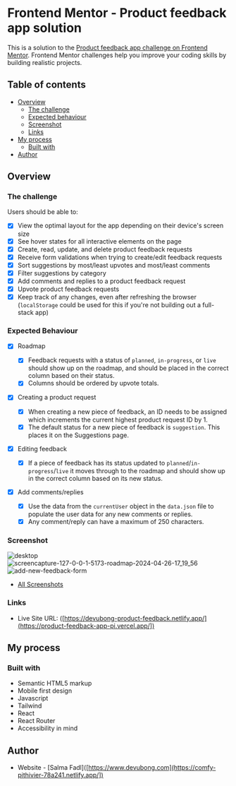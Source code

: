 # Frontend Mentor - Product feedback app solution

This is a solution to the [Product feedback app challenge on Frontend Mentor](https://www.frontendmentor.io/challenges/product-feedback-app-wbvUYqjR6). Frontend Mentor challenges help you improve your coding skills by building realistic projects.

## Table of contents

-  [Overview](#overview)
   -  [The challenge](#the-challenge)
   -  [Expected behaviour](#expected-behaviour)
   -  [Screenshot](#screenshot)
   -  [Links](#links)
-  [My process](#my-process)
   -  [Built with](#built-with)
-  [Author](#author)

## Overview

### The challenge

Users should be able to:

-  [x] View the optimal layout for the app depending on their device's screen size
-  [x] See hover states for all interactive elements on the page
-  [x] Create, read, update, and delete product feedback requests
-  [x] Receive form validations when trying to create/edit feedback requests
-  [x] Sort suggestions by most/least upvotes and most/least comments
-  [x] Filter suggestions by category
-  [x] Add comments and replies to a product feedback request
-  [x] Upvote product feedback requests
-  [x] Keep track of any changes, even after refreshing the browser (`localStorage` could be used for this if you're not building out a full-stack app)

### Expected Behaviour
-  [x] Roadmap

   -  [x] Feedback requests with a status of `planned`, `in-progress`, or `live` should show up on the roadmap, and should be placed in the correct column based on their status.
   -  [x] Columns should be ordered by upvote totals.

-  [x] Creating a product request

   -  [x] When creating a new piece of feedback, an ID needs to be assigned which increments the current highest product request ID by 1.
   -  [x] The default status for a new piece of feedback is `suggestion`. This places it on the Suggestions page.

-  [x] Editing feedback

   -  [x] If a piece of feedback has its status updated to `planned`/`in-progress`/`live` it moves through to the roadmap and should show up in the correct column based on its new status.

-  [x] Add comments/replies
   -  [x] Use the data from the `currentUser` object in the `data.json` file to populate the user data for any new comments or replies.
   -  [x] Any comment/reply can have a maximum of 250 characters.

### Screenshot
![desktop](https://github.com/salmafadlabdulrahman/Product-feedback-app/assets/88597694/dbc7586d-0ce6-4009-8531-8b84b0a4970c)
![screencapture-127-0-0-1-5173-roadmap-2024-04-26-17_19_56](https://github.com/salmafadlabdulrahman/Product-feedback-app/assets/88597694/39544450-f0b5-4b74-b7b6-1fdf09800010)
![add-new-feedback-form](https://github.com/salmafadlabdulrahman/Product-feedback-app/assets/88597694/e0ebafe8-37b3-4576-9f38-e958cdd2b7fa)

-  [All Screenshots](./screenshots/)

### Links

-  Live Site URL: ([https://devubong-product-feedback.netlify.app/](https://product-feedback-app-pi.vercel.app/])

## My process

### Built with

-  Semantic HTML5 markup
-  Mobile first design
-  Javascript
-  Tailwind
-  React
-  React Router
-  Accessibility in mind

## Author

-  Website - [Salma Fadl]([https://www.devubong.com](https://comfy-pithivier-78a241.netlify.app/])
